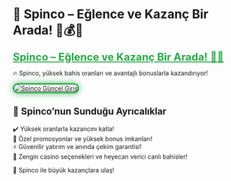 # 🎯 Spinco – Eğlence ve Kazanç Bir Arada! 🎰💰🔥  

<a href="https://cutt.ly/SpincoLink" title="Spinco Güncel Giriş" style="color: #28a745; font-size: 24px; font-weight: bold;">Spinco – Eğlence ve Kazanç Bir Arada! 🎰💎</a>  

🔥 Spinco, yüksek bahis oranları ve avantajlı bonuslarla kazandırıyor!  

<a href="https://cutt.ly/SpincoLink" title="Spinco Güncel Giriş">  
<img src="https://i.ibb.co/BtMhhf6/g-venligiris.jpg" alt="Spinco Güncel Giriş" style="max-width: 100%; border: 3px solid #28a745; border-radius: 15px; box-shadow: 0px 0px 15px rgba(40, 167, 69, 0.8);">  
</a>  

## 🚀 Spinco’nun Sunduğu Ayrıcalıklar  
✔️ Yüksek oranlarla kazancını katla!  
🎁 Özel promosyonlar ve yüksek bonus imkanları!  
⚡️ Güvenilir yatırım ve anında çekim garantisi!  
🎲 Zengin casino seçenekleri ve heyecan verici canlı bahisler!  

💎 Spinco ile büyük kazançlara ulaş!
